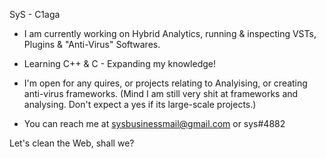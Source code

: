 SyS - C1aga
- I am currently working on Hybrid Analytics, running & inspecting VSTs, Plugins & "Anti-Virus" Softwares. 

- Learning C++ & C - Expanding my knowledge!

- I'm open for any quires, or projects relating to Analyising, or creating anti-virus frameworks. (Mind I am still very shit at frameworks and analysing. Don't expect a yes if its large-scale projects.)

- You can reach me at sysbusinessmail@gmail.com or sys#4882


Let's clean the Web, shall we?
